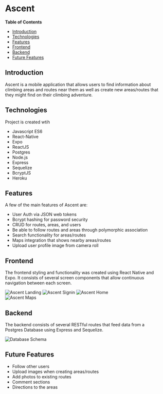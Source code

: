 # Ascent


**Table of Contents**
  * [Introduction](#Introduction)
  * [Technologies](#Technologies)
  * [Features](#Features)
  * [Frontend](#Frontend)
  * [Backend](#Backend)
  * [Future Features](#Future-Features)


## Introduction
Ascent is a mobile application that allows users to find information about climbing areas and routes near them as well as create new areas/routes that they might find on their climbing adventure. 

## Technologies
Project is created wtih 
  * Javascript ES6
  * React-Native
  * Expo
  * ReactJS
  * Postgres
  * Node.js 
  * Express 
  * Sequelize
  * BcryptJS
  * Heroku


## Features

A few of the main features of Ascent are:

  * User Auth via JSON web tokens
  * Bcrypt hashing for password security
  * CRUD for routes, areas, and users
  * Be able to follow routes and areas through polymorphic association
  * Search functionality for areas/routes
  * Maps integration that shows nearby areas/routes
  * Upload user profile image from camera roll
  
## Frontend 

The frontend styling and functionality was created using React Native and Expo. It consists of several screen components that allow continuous navigation between each screen. 

![Ascent Landing](documentation/images/AscentLanding.png)
![Ascent Signin](documentation/images/AscentSignIn.png)
![Ascent Home](documentation/images/AscentHome.png)  
![Ascent Maps](documentation/images/AscentMaps.png)  




## Backend

The backend consists of several RESTful routes that feed data from a Postgres Database using Express and Sequelize. 

![Database Schema](documentation/images/AscentERD.png)


## Future Features
  
  * Follow other users
  * Upload images when creating areas/routes
  * Add photos to existing routes
  * Comment sections
  * Directions to the areas 

